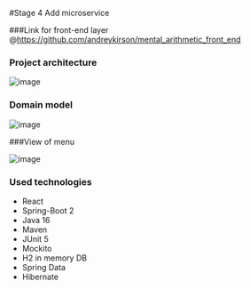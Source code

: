 #Stage 4 Add microservice

###Link for front-end layer
@https://github.com/andreykirson/mental_arithmetic_front_end

### Project architecture
![image](https://user-images.githubusercontent.com/32255911/127610771-f4938eae-a95b-43ff-b21d-cccfbcfff900.png)

### Domain model
![image](https://user-images.githubusercontent.com/32255911/127287252-7fe39198-da23-4a23-9165-ead3f8e459e9.png)

###View of menu

![image](https://user-images.githubusercontent.com/32255911/127286902-8e27620c-2cf0-4081-8624-fb2462e3b88c.png)

### Used technologies
* React
* Spring-Boot 2
* Java 16
* Maven
* JUnit 5
* Mockito
* H2 in memory DB
* Spring Data
* Hibernate
